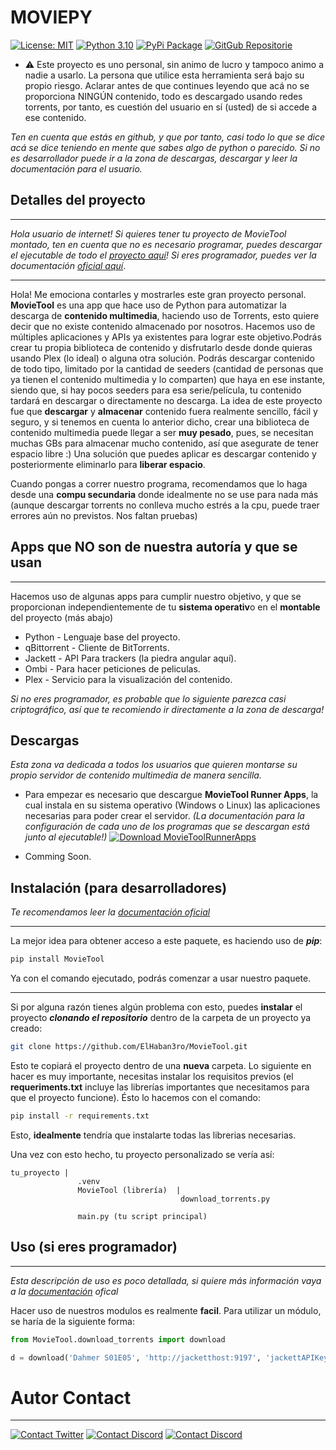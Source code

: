 # MOVIEPY

[![License: MIT](https://img.shields.io/badge/License-MIT-yellowgreen.svg?style=flat-square)](https://opensource.org/licenses/MIT) [![Python 3.10](https://img.shields.io/badge/Python-3.10-blue.svg?style=flat-square&logo=python)](https://www.python.org/downloads/release/python-310/) [![PyPi Package](https://img.shields.io/badge/PyPi_Package-pip_install_MovieTool-yellow.svg?style=flat-square&logo=pypi)](https://pypi.org/project/MovieTool/) [![GitGub Repositorie](https://img.shields.io/badge/GitHub_Repositorie-MovieTool-gray.svg?style=flat-square&logo=github)](https://github.com/ElHaban3ro/MovieTool/)

* ⚠ Este proyecto es uno personal, sin animo de lucro y tampoco animo a nadie a usarlo. La persona que utilice esta herramienta será bajo su propio riesgo. Aclarar antes de que continues leyendo que acá no se proporciona NINGÚN contenido, todo es descargado usando redes torrents, por tanto, es cuestión del usuario en sí (usted) de si accede a ese contenido.

*Ten en cuenta que estás en github, y que por tanto, casi todo lo que se dice acá se dice teniendo en mente que sabes algo de python o parecido. Si no es desarrollador puede ir a la zona de descargas, descargar y leer la documentación para el usuario.*


## Detalles del proyecto

---
*Hola usuario de internet! Si quieres tener tu proyecto de MovieTool montado, ten en cuenta que no es necesario programar, puedes descargar el ejecutable de todo el [proyecto aquí](https://github.com/ElHaban3ro/MTRA)! Si eres programador, puedes ver la documentación [oficial aquí](https://github.com/ElHaban3ro/MovieTool/blob/main/docs/index.md)*.

---

Hola! Me emociona contarles y mostrarles este gran proyecto personal. **MovieTool** es una app que hace uso de Python para automatizar la descarga de **contenido multimedia**, haciendo uso de Torrents, esto quiere decir que no existe contenido almacenado por nosotros. Hacemos uso de múltiples aplicaciones y APIs ya existentes para lograr este objetivo.Podrás crear tu propia biblioteca de contenido y disfrutarlo desde donde quieras usando Plex (lo ideal) o alguna otra solución. Podrás descargar contenido de todo tipo, limitado por la cantidad de seeders (cantidad de personas que ya tienen el contenido multimedia y lo comparten) que haya en ese instante, siendo que, si hay pocos seeders para esa serie/película, tu contenido tardará en descargar o directamente no descarga. La idea de este proyecto fue que **descargar** y **almacenar** contenido fuera realmente sencillo, fácil y seguro, y si tenemos en cuenta lo anterior dicho, crear una biblioteca de contenido multimedia puede llegar a ser **muy pesado**, pues, se necesitan muchas GBs para almacenar mucho contenido, así que asegurate de tener espacio libre :) Una solución que puedes aplicar es descargar contenido y posteriormente eliminarlo para **liberar espacio**. 

Cuando pongas a correr nuestro programa, recomendamos que lo haga desde una **compu secundaria** donde idealmente no se use para nada más (aunque descargar torrents no conlleva mucho estrés a la cpu, puede traer errores aún no previstos. Nos faltan pruebas)








## Apps que NO son de nuestra autoría y que se usan

----
Hacemos uso de algunas apps para cumplir nuestro objetivo, y que se proporcionan independientemente de tu **sistema operativ**o en el **montable** del proyecto (más abajo)

- Python - Lenguaje base del proyecto.
- qBittorrent - Cliente de BitTorrents.
- Jackett - API Para trackers (la piedra angular aquí).
- Ombi - Para hacer peticiones de peliculas.
- Plex - Servicio para la visualización del contenido.

*Si no eres programador, es probable que lo siguiente parezca casi criptográfico, así que te recomiendo ir directamente a la zona de descarga!*

## Descargas
*Esta zona va dedicada a todos los usuarios que quieren montarse su propio servidor de contenido multimedia de manera sencilla.*

-  Para empezar es necesario que descargue **MovieTool Runner Apps**, la cual instala en su sistema operativo (Windows o Linux) las aplicaciones necesarias para poder crear el servidor. *(La documentación para la configuración de cada uno de los programas que se descargan está junto al ejecutable!)* [![Download MovieToolRunnerApps](https://img.shields.io/badge/Download-MovieTool_Runner_Apps-red.svg?style=flat-square)](https://github.com/ElHaban3ro/MTRA)


- Comming Soon.




## Instalación (para desarrolladores)

*Te recomendamos leer la [documentación oficial](https://github.com/ElHaban3ro/MovieTool/blob/main/docs/index.md)*

---
La mejor idea para obtener acceso a este paquete, es haciendo uso de ***pip***:
```bash
pip install MovieTool
```
Ya con el comando ejecutado, podrás comenzar a usar nuestro paquete.

---

Si por alguna razón tienes algún problema con esto, puedes **instalar** el proyecto ***clonando el repositorio*** dentro de la carpeta de un proyecto ya creado:
```bash
git clone https://github.com/ElHaban3ro/MovieTool.git
```

Esto te copiará el proyecto dentro de una **nueva** carpeta.
Lo siguiente en hacer es muy importante, necesitas instalar los requisitos previos (el **requeriments.txt** incluye las librerías importantes que necesitamos para que el proyecto funcione). Ésto lo hacemos con el comando:
```bash
pip install -r requirements.txt 
```

Esto, **idealmente** tendría que instalarte todas las librerias necesarias.


Una vez con esto hecho, tu proyecto personalizado se vería así:
```
tu_proyecto |
               .venv
               MovieTool (librería)  |
                                      download_torrents.py
                                     
               main.py (tu script principal)

```







## Uso (si eres programador)

---

*Esta descripción de uso es poco detallada, si quiere más información vaya a la [documentación](https://github.com/ElHaban3ro/MovieTool/blob/main/docs/index.md) ofical*

Hacer uso de nuestros modulos es realmente **facil**. Para utilizar un módulo, se haría de la siguiente forma:

```python
from MovieTool.download_torrents import download

d = download('Dahmer S01E05', 'http://jacketthost:9197', 'jackettAPIKey', 'http://qbtorrenthost:8080', 'admin', 'adminadmin', 'C:/users/yo/raw_movies/', 2000, False)
```




# Autor Contact
---

[![Contact Twitter](https://img.shields.io/badge/Twitter-ElHaban3ro-9cf.svg?style=for-the-badge&logo=twitter)](https://twitter.com/ElHaban3ro) [![Contact Discord](https://img.shields.io/badge/Discord-!%20Die()%231274-lightgray?style=for-the-badge&logo=discord)](https://discord.com) [![Contact Discord](https://img.shields.io/badge/GitHub-ElHaban3ro-lightgray?style=for-the-badge&logo=github)](https://github.com/ElHaban3ro)